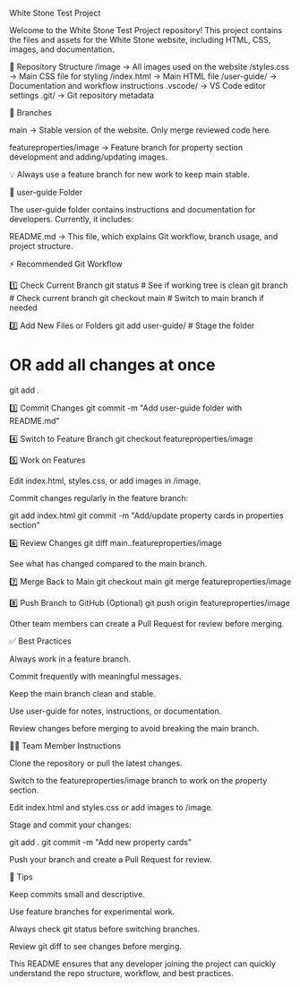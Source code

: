 White Stone Test Project

Welcome to the White Stone Test Project repository! This project contains the files and assets for the White Stone website, including HTML, CSS, images, and documentation.

📁 Repository Structure
/image          → All images used on the website
/styles.css     → Main CSS file for styling
/index.html     → Main HTML file
/user-guide/    → Documentation and workflow instructions
.vscode/        → VS Code editor settings
.git/           → Git repository metadata

🌿 Branches

main → Stable version of the website. Only merge reviewed code here.

featureproperties/image → Feature branch for property section development and adding/updating images.

💡 Always use a feature branch for new work to keep main stable.

📝 user-guide Folder

The user-guide folder contains instructions and documentation for developers.
Currently, it includes:

README.md → This file, which explains Git workflow, branch usage, and project structure.

⚡ Recommended Git Workflow

1️⃣ Check Current Branch
git status       # See if working tree is clean
git branch       # Check current branch
git checkout main  # Switch to main branch if needed

2️⃣ Add New Files or Folders
git add user-guide/  # Stage the folder
# OR add all changes at once
git add .

3️⃣ Commit Changes
git commit -m "Add user-guide folder with README.md"

4️⃣ Switch to Feature Branch
git checkout featureproperties/image

5️⃣ Work on Features

Edit index.html, styles.css, or add images in /image.

Commit changes regularly in the feature branch:

git add index.html
git commit -m "Add/update property cards in properties section"

6️⃣ Review Changes
git diff main..featureproperties/image


See what has changed compared to the main branch.

7️⃣ Merge Back to Main
git checkout main
git merge featureproperties/image

8️⃣ Push Branch to GitHub (Optional)
git push origin featureproperties/image


Other team members can create a Pull Request for review before merging.

✅ Best Practices

Always work in a feature branch.

Commit frequently with meaningful messages.

Keep the main branch clean and stable.

Use user-guide for notes, instructions, or documentation.

Review changes before merging to avoid breaking the main branch.

👨‍💻 Team Member Instructions

Clone the repository or pull the latest changes.

Switch to the featureproperties/image branch to work on the property section.

Edit index.html and styles.css or add images to /image.

Stage and commit your changes:

git add .
git commit -m "Add new property cards"


Push your branch and create a Pull Request for review.

📌 Tips

Keep commits small and descriptive.

Use feature branches for experimental work.

Always check git status before switching branches.

Review git diff to see changes before merging.

This README ensures that any developer joining the project can quickly understand the repo structure, workflow, and best practices.
